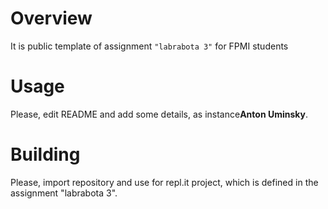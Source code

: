 # Overview

It is public template of assignment `"labrabota 3"` for FPMI students

# Usage

Please, edit README and add some details, as instance**Anton Uminsky**.

# Building

Please, import repository and use for repl.it project, which is defined in the assignment "labrabota 3".
